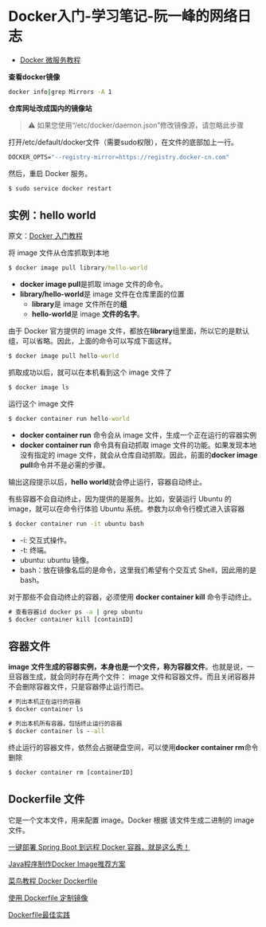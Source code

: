 # Docker入门-学习笔记-阮一峰的网络日志

- [Docker 微服务教程](http://www.ruanyifeng.com/blog/2018/02/docker-wordpress-tutorial.html)

**查看docker镜像**

```cmd
docker info|grep Mirrors -A 1
```

**仓库网址改成国内的镜像站**
> ⚠️ 如果您使用“/etc/docker/daemon.json”修改镜像源，请忽略此步骤

打开/etc/default/docker文件（需要sudo权限），在文件的底部加上一行。

```cmd
DOCKER_OPTS="--registry-mirror=https://registry.docker-cn.com"
```

然后，重启 Docker 服务。

```cmd
$ sudo service docker restart
```

## 实例：hello world

原文：[Docker 入门教程](https://www.ruanyifeng.com/blog/2018/02/docker-tutorial.html)

将 image 文件从仓库抓取到本地

```cmd
$ docker image pull library/hello-world
```

- **docker image pull**是抓取 image 文件的命令。
- **library/hello-world**是 image 文件在仓库里面的位置
    - **library**是 image 文件所在的**组**
    - **hello-world**是 image **文件的名字**。

由于 Docker 官方提供的 image 文件，都放在**library**组里面，所以它的是默认组，可以省略。因此，上面的命令可以写成下面这样。

```cmd
$ docker image pull hello-world
```

抓取成功以后，就可以在本机看到这个 image 文件了

```cmd
$ docker image ls
```

运行这个 image 文件

```cmd
$ docker container run hello-world
```

- **docker container run** 命令会从 image 文件，生成一个正在运行的容器实例
- **docker container run** 命令具有自动抓取 image 文件的功能。如果发现本地没有指定的 image 文件，就会从仓库自动抓取。因此，前面的**docker image pull**命令并不是必需的步骤。

输出这段提示以后，**hello world**就会停止运行，容器自动终止。

有些容器不会自动终止，因为提供的是服务。比如，安装运行 Ubuntu 的 image，就可以在命令行体验 Ubuntu 系统。参数为以命令行模式进入该容器

```cmd
$ docker container run -it ubuntu bash
```

- -i: 交互式操作。
- -t: 终端。
- ubuntu: ubuntu 镜像。
- bash：放在镜像名后的是命令，这里我们希望有个交互式 Shell，因此用的是 bash。

对于那些不会自动终止的容器，必须使用 **docker container kill** 命令手动终止。

```cmd
# 查看容器id docker ps -a | grep ubuntu
$ docker container kill [containID]
```

## 容器文件

**image 文件生成的容器实例，本身也是一个文件，称为容器文件**。也就是说，一旦容器生成，就会同时存在两个文件： image 文件和容器文件。而且关闭容器并不会删除容器文件，只是容器停止运行而已。

```cmd
# 列出本机正在运行的容器
$ docker container ls

# 列出本机所有容器，包括终止运行的容器
$ docker container ls --all
```

终止运行的容器文件，依然会占据硬盘空间，可以使用**docker container rm**命令删除

```cmd
$ docker container rm [containerID]
```

## Dockerfile 文件
它是一个文本文件，用来配置 image。Docker 根据 该文件生成二进制的 image 文件。



[一键部署 Spring Boot 到远程 Docker 容器，就是这么秀！](https://juejin.im/post/6844903927964499975)

[Java程序制作Docker Image推荐方案](https://segmentfault.com/a/1190000016449865)

[菜鸟教程 Docker Dockerfile](https://www.runoob.com/docker/docker-dockerfile.html)

[使用 Dockerfile 定制镜像](https://yeasy.gitbook.io/docker_practice/image/build)

[Dockerfile最佳实践](https://zhuanlan.zhihu.com/p/75013836)


